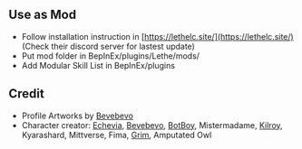 ## Use as Mod

* Follow installation instruction in [https://lethelc.site/](https://lethelc.site/) (Check their discord server for lastest update)
* Put mod folder in BepInEx/plugins/Lethe/mods/
* Add Modular Skill List in BepInEx/plugins

## Credit

* Profile Artworks by [Bevebevo](https://x.com/1the_mourning)
* Character creator: [Echevia](https://x.com/1the_awakening), [Bevebevo](https://x.com/1the_mourning), [BotBoy](https://x.com/the_abdicating), Mistermadame, [Kilroy](https://x.com/the1nconclusive), Kyarashard, Mittverse, Fima, [Grim](https://x.com/GLORY_TONCORP), Amputated Owl
